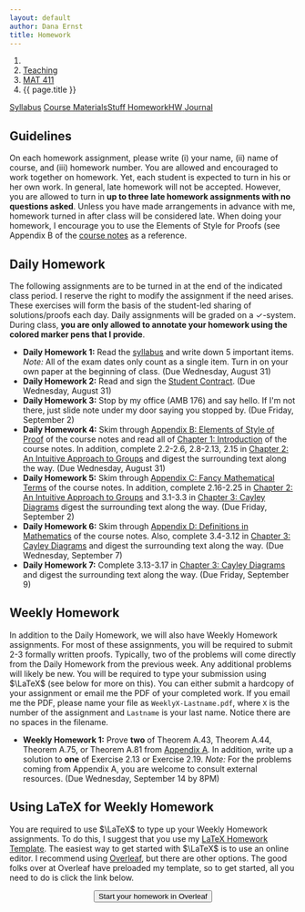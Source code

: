 ```yaml
---
layout: default
author: Dana Ernst
title: Homework
---
```


<ol class="breadcrumb">
  <li><a href="/"><i class="fa fa-home"></i></a></li>
  <li><a href="/teaching/">Teaching</a></li>
  <li><a href="/teaching/mat411f16">MAT 411</a></li>
  <li class="active">{{ page.title }}</li>
</ol>

<div class="row">
<div class="col-xs-12">
<div class="btn-group btn-group-justified">
<a class="btn btn-default btn-success" href="{{site.baseurl}}/teaching/mat411f16/syllabus/">Syllabus</a>
<a class="btn btn-default btn-primary" href="{{site.baseurl}}/teaching/mat411f16/materials/">
<span class="hidden-xs">Course Materials</span><span class="visible-xs">Stuff</span>
</a>
<a class="btn btn-default btn-warning" href="{{site.baseurl}}/teaching/mat411f16/homework/">
<span class="hidden-xs">Homework</span><span class="visible-xs">HW</span>
</a>
<a class="btn btn-default btn-info" href="{{site.baseurl}}/teaching/mat411f16/journal/">Journal</a>
</div>
</div>
</div>

## Guidelines ##
On each homework assignment, please write (i) your name, (ii) name of course, and (iii) homework number. You are allowed and encouraged to work together on homework. Yet, each student is expected to turn in his or her own work. In general, late homework will not be accepted. However, you are allowed to turn in **up to three late homework assignments with no questions asked**. Unless you have made arrangements in advance with me, homework turned in after class will be considered late. When doing your homework, I encourage you to use the Elements of Style for Proofs (see Appendix B of the [course notes]({{site.baseurl}}/teaching/mat411f16/materials/) as a reference.

## Daily Homework ##
The following assignments are to be turned in at the end of the indicated class period.  I reserve the right to modify the assignment if the need arises.  These exercises will form the basis of the student-led sharing of solutions/proofs each day.  Daily assignments will be graded on a $\checkmark$-system.  During class, **you are only allowed to annotate your homework using the colored marker pens that I provide**.

- **Daily Homework 1:** Read the [syllabus]({{site.baseurl}}/teaching/mat411f16/syllabus/) and write down 5 important items.  *Note:*  All of the exam dates only count as a single item.  Turn in on your own paper at the beginning of class. (Due Wednesday, August 31)
- **Daily Homework 2:** Read and sign the [Student Contract]({{site.baseurl}}/teaching/StudentContract.pdf). (Due Wednesday, August 31)
- **Daily Homework 3:** Stop by my office (AMB 176) and say hello. If I'm not there, just slide note under my door saying you stopped by. (Due Friday, September 2)
- **Daily Homework 4:** Skim through [Appendix B: Elements of Style of Proof]({{site.baseurl}}/teaching/mat411f16/ElementsOfStyle.pdf) of the course notes and read all of [Chapter 1: Introduction]({{site.baseurl}}/teaching/mat411f16/Introduction.pdf) of the course notes.  In addition, complete 2.2-2.6, 2.8-2.13, 2.15 in [Chapter 2: An Intuitive Approach to Groups]({{site.baseurl}}/teaching/mat411f16/IntuitiveGroups.pdf) and digest the surrounding text along the way. (Due Wednesday, August 31)
- **Daily Homework 5:** Skim through [Appendix C: Fancy Mathematical Terms]({{site.baseurl}}/teaching/mat411f16/FancyMathematicalTerms.pdf) of the course notes. In addition, complete 2.16-2.25 in [Chapter 2: An Intuitive Approach to Groups]({{site.baseurl}}/teaching/mat411f16/IntuitiveGroups.pdf) and 3.1-3.3 in [Chapter 3: Cayley Diagrams]({{site.baseurl}}/teaching/mat411f16/CayleyDiagrams.pdf) digest the surrounding text along the way. (Due Friday, September 2)
- **Daily Homework 6:** Skim through [Appendix D: Definitions in Mathematics]({{site.baseurl}}/teaching/mat411f16/Definitions.pdf) of the course notes. Also, complete 3.4-3.12 in [Chapter 3: Cayley Diagrams]({{site.baseurl}}/teaching/mat411f16/CayleyDiagrams.pdf) and digest the surrounding text along the way. (Due Wednesday, September 7)
- **Daily Homework 7:** Complete 3.13-3.17 in [Chapter 3: Cayley Diagrams]({{site.baseurl}}/teaching/mat411f16/CayleyDiagrams.pdf) and digest the surrounding text along the way. (Due Friday, September 9)

<!-- - **Daily Homework 4:** Read [Chapter 1: Introduction]({{site.baseurl}}/teaching/mat411f16/Introduction.pdf) of the course notes.  In addition, complete 2.2-2.6, 2.8-2.12 in [Chapter 2: An Intuitive Approach to Groups]({{site.baseurl}}/teaching/mat411f16/IntuitiveGroups.pdf) and digest the surrounding text along the way. (Due Friday, January 22)
- **Daily Homework 5:** Skim through [Appendix B: Elements of Style of Proof]({{site.baseurl}}/teaching/mat411f16/ElementsOfStyle.pdf) of the course notes.  In addition, complete 2.13, 2.15-2.25 in [Chapter 2: An Intuitive Approach to Groups]({{site.baseurl}}/teaching/mat411f16/IntuitiveGroups.pdf) and digest the surrounding text along the way. (Due Monday, January 25)
- **Daily Homework 6:** Skim through [Appendix C: Fancy Mathematical Terms]({{site.baseurl}}/teaching/mat411f16/FancyMathematicalTerms.pdf) of the course notes.  In addition, complete 3.1-3.10 in [Chapter 3: Cayley Diagrams]({{site.baseurl}}/teaching/mat411f16/CayleyDiagrams.pdf) and digest the surrounding text along the way. (Due Wednesday, January 27)
- **Daily Homework 7:** Skim through [Appendix D: Definitions in Mathematics]({{site.baseurl}}/teaching/mat411f16/Definitions.pdf) of the course notes.  In addition, complete 3.11-3.12 in [Chapter 3: Cayley Diagrams]({{site.baseurl}}/teaching/mat411f16/CayleyDiagrams.pdf) and digest the surrounding text along the way. (Due Friday, January 29)
- **Daily Homework 8:** Complete 3.13-3.17 in [Chapter 3: Cayley Diagrams]({{site.baseurl}}/teaching/mat411f16/CayleyDiagrams.pdf) and digest the surrounding text along the way. (Due Monday, February 1)

- **Daily Homework 9:** Complete 4.1-4.3, 4.5-4.8, 4.10-4.15 in [Chapter 4: An Introduction to Subgroups and Isomorphisms]({{site.baseurl}}/teaching/mat411f16/IntroSubgroupsIsomorphisms.pdf) and digest the surrounding text along the way. Recall that when you encounter a theorem, your job is to prove it. (Due Wednesday, February 3)
- **Daily Homework 10:** Complete 4.16, 4.19-4.28 in [Chapter 4: An Introduction to Subgroups and Isomorphisms]({{site.baseurl}}/teaching/mat411f16/IntroSubgroupsIsomorphisms.pdf) and digest the surrounding text along the way. (Due Friday, February 5)
- **Daily Homework 11:** Complete 5.8-5.11, 5.13, 5.14, 5.16, 5.17 in [Chapter 5: A Formal Approach to Groups]({{site.baseurl}}/teaching/mat411f16/FormalGroups.pdf) and digest the surrounding text along the way. (Due Monday, February 8)
- **Daily Homework 12:** Complete 5.20-5.27 in [Chapter 5: A Formal Approach to Groups]({{site.baseurl}}/teaching/mat411f16/FormalGroups.pdf) and digest the surrounding text along the way. (Due Wednesday, February 10)
- **Daily Homework 13:** Complete 5.28-5.30 in [Chapter 5: A Formal Approach to Groups]({{site.baseurl}}/teaching/mat411f16/FormalGroups.pdf) and digest the surrounding text along the way. (Due Friday, February 12)
- **Daily Homework 14:** Complete 5.32-5.41 in [Chapter 5: A Formal Approach to Groups]({{site.baseurl}}/teaching/mat411f16/FormalGroups.pdf) and digest the surrounding text along the way. (Due Monday, February 15)
- **Daily Homework 15:** Complete 5.56(d), 5.61, 5.63, 5.64, 5.66, 5.67, 5.68  in [Chapter 5: A Formal Approach to Groups]({{site.baseurl}}/teaching/mat411f16/FormalGroups.pdf) and digest the surrounding text along the way. (Due Friday, February 26)
- **Daily Homework 16:** Complete 5.69-5.77 in [Chapter 5: A Formal Approach to Groups]({{site.baseurl}}/teaching/mat411f16/FormalGroups.pdf) and digest the surrounding text along the way. (Due Monday, February 29)
- **Daily Homework 17:** Complete 5.78, 5.80-5.88 in [Chapter 5: A Formal Approach to Groups]({{site.baseurl}}/teaching/mat411f16/FormalGroups.pdf) and digest the surrounding text along the way. (Due Wednesday, March 2)
- **Daily Homework 18:** Complete 5.89-5.91 in [Chapter 5: A Formal Approach to Groups]({{site.baseurl}}/teaching/mat411f16/FormalGroups.pdf) and digest the surrounding text along the way. (Due Friday, March 4)
- **Daily Homework 19:** Complete 6.1, 6.3-6.11 in [Chapter 6: Families of Groups]({{site.baseurl}}/teaching/mat411f16/Families.pdf) and digest the surrounding text along the way. (Due Monday, March 7)
- **Daily Homework 20:** Complete 6.13-6.20 in [Chapter 6: Families of Groups]({{site.baseurl}}/teaching/mat411f16/Families.pdf) and digest the surrounding text along the way. (Due Wednesday, March 9)
- **Daily Homework 21:** Complete 6.21-6.24, 6.26-6.31 in [Chapter 6: Families of Groups]({{site.baseurl}}/teaching/mat411f16/Families.pdf) and digest the surrounding text along the way. (Due Friday, March 11)
- **Daily Homework 22:** Complete 6.37-6.48 in [Chapter 6: Families of Groups]({{site.baseurl}}/teaching/mat411f16/Families.pdf) and digest the surrounding text along the way. (Due Wednesday, March 23)
- **Daily Homework 23:** Complete 6.50-6.54 in [Chapter 6: Families of Groups]({{site.baseurl}}/teaching/mat411f16/Families.pdf) and digest the surrounding text along the way. (Due Friday, March 25)
- **Daily Homework 24:** Complete 6.56, 6.57, 6.59-6.66 in [Chapter 6: Families of Groups]({{site.baseurl}}/teaching/mat411f16/Families.pdf) and digest the surrounding text along the way. (Due Monday, March 28)
- **Daily Homework 25:** Complete 6.67, 6.80-6.88 in [Chapter 6: Families of Groups]({{site.baseurl}}/teaching/mat411f16/Families.pdf) and digest the surrounding text along the way. For 6.67, you only need to do the ones that I didn't do in class. (Due Wednesday, April 6)
- **Daily Homework 26:** Complete 6.90-6.92, 6.94-6.96, 6.98, 6.100-6.105 in [Chapter 6: Families of Groups]({{site.baseurl}}/teaching/mat411f16/Families.pdf) and digest the surrounding text along the way. (Due Friday, April 8)
- **Daily Homework 27:** Complete 7.2-7.8, 7.15 in [Chapter 7: Cosets, Lagrange's Theorem, and Normal Subgroups]({{site.baseurl}}/teaching/mat411f16/CosetsLagrangeNormal.pdf) and along the way read through 7.9-7.14 (these should look familiar from the take-home portion of Exam 2). (Due Monday, April 11)
- **Daily Homework 28:** I've fixed part (d) of Theorem 7.8, which I'd like you to try again. In addition, complete 7.18, 7.19, 7.21, 7.22 in [Chapter 7: Cosets, Lagrange's Theorem, and Normal Subgroups]({{site.baseurl}}/teaching/mat411f16/CosetsLagrangeNormal.pdf) and digest the surrounding text along the way. Also, be sure to look at 7.17 (which should look familiar from the take-home portion of Exam 2). (Due Wednesday, April 13)
- **Daily Homework 29:** Complete 7.24-7.31 in [Chapter 7: Cosets, Lagrange's Theorem, and Normal Subgroups]({{site.baseurl}}/teaching/mat411f16/CosetsLagrangeNormal.pdf) and digest the surrounding text along the way. In addition, skim the rest of Chapter 7. (Due Friday, April 15)
- **Daily Homework 30:** Complete 8.6-8.8, 8.10, 8.11, 8.13, 8.15-8.18 in [Chapter 8: Products and Quotients of Groups]({{site.baseurl}}/teaching/mat411f16/ProductsQuotients.pdf) and digest the surrounding text along the way. In addition, read and digest 8.1-8.5, 8.9, 8.12, and 8.14. (Due Monday, April 18)
- **Daily Homework 31:** Complete 8.19-8.22, 8.25 in [Chapter 8: Products and Quotients of Groups]({{site.baseurl}}/teaching/mat411f16/ProductsQuotients.pdf) and digest the surrounding text along the way. (Due Wednesday, April 20)
- **Daily Homework 32:** Complete 9.9, 9.10, 9.14-9.18, 9.21-9.23 in [Chapter 9: Homomorphisms and the Isomorphism Theorems]({{site.baseurl}}/teaching/mat411f16/Homomorphisms.pdf) and digest the surrounding text along the way. (Due Friday, April 29)
- **Daily Homework 33:** Complete 10.6-10.11, 10.15-10.18, 10.20, 10.25, 10.27 in [Chapter 10: An Introduction to Rings]({{site.baseurl}}/teaching/mat411f16/Rings.pdf) and digest the surrounding text along the way. There are a few theorems that I did not assign you to prove.  You should make sure you understand these and you are welcome to use them for later exercises. (Due Monday, May 2)
- **Daily Homework 34:** Complete 10.31, 10.37-10.39, 10.42, 10.44, 10.48, 10.49 in [Chapter 10: An Introduction to Rings]({{site.baseurl}}/teaching/mat411f16/Rings.pdf) and digest the surrounding text along the way. There are a few theorems that I did not assign you to prove.  You should make sure you understand these and you are welcome to use them for later exercises. (Due Wednesday, May 4) -->

## Weekly Homework ##
In addition to the Daily Homework, we will also have Weekly Homework assignments.  For most of these assignments, you will be required to submit 2-3 formally written proofs.  Typically, two of the problems will come directly from the Daily Homework from the previous week.  Any additional problems will likely be new.  You will be required to type your submission using $\LaTeX$ (see below for more on this).  You can either submit a hardcopy of your assignment or email me the PDF of your completed work. If you email me the PDF, please name your file as <code>WeeklyX-Lastname.pdf</code>, where <code>X</code> is the number of the assignment and <code>Lastname</code> is your last name.  Notice there are no spaces in the filename.

- **Weekly Homework 1:** Prove **two** of Theorem A.43, Theorem A.44, Theorem A.75, or Theorem A.81 from [Appendix A]({{site.baseurl}}/teaching/mat411f16/Prerequisites.pdf). In addition, write up a solution to **one** of Exercise 2.13 or Exercise 2.19.  *Note:* For the problems coming from Appendix A, you are welcome to consult external resources. (Due Wednesday, September 14 by 8PM)

<!-- - **Weekly Homework 1:** Prove **two** of Theorem A.43, Theorem A.44, Theorem A.75, or Theorem A.81 from [Appendix A]({{site.baseurl}}/teaching/mat411f16/Prerequisites.pdf). In addition, write up a solution to **one** of Exercise 2.13 or Exercise 2.19.  *Note:* For the problems coming from Appendix A, you are welcome to consult external resources. (Due Tuesday, February 2 by 8PM)
- **Weekly Homework 2:** Complete each of the following tasks. You are required to type your proofs using LaTeX.  You should email me the PDF of your completed work or turn in a hardcopy. (Due Tuesday, February 9 by 8PM)
  - Prove any **two** of Theorems 4.6, 4.8, or 4.20.
  - Determine whether each of the following statements is true or false. If a statement is true, write a short proof. If a statement is false, justify your reasoning. In each case, the context should make it clear what each letter represents. In particular, in Items 1, 3, and 5, $r$ represents rotation of a square by a quarter turn clockwise. But in Item 4, $r$ represents rotating a triangle by a third of a turn clockwise.
      1. $\\{s, r, sr, rs\\}\leq D_4$
      2. $\\{1, -1, i, -i, j, -j\\}\leq Q_8$
      3. $\\{e, sr, rs, r^2\\}\leq D_4$
      4. $\\{e, r, r^2\\} \leq D_3$
      5. $\\{e, r, r^2\\} \leq D_4$
  - Suppose $G$ is a finite group such that $G=\langle g_1,\ldots, g_n\rangle$.  Consider the Cayley diagram for $G$ using $\\{g_1,\ldots,g_n\\}$ as a generating set.  Prove that for each $i$, if we follow a sequence of (forward) arrows corresponding to $g_i$ out of $e$, we eventually end up back at $e$.
- **Weekly Homework 3:** Prove **two** of Theorems 5.24, 5.25, 5.28. (Due Tuesday, February 16 by 8PM)
- **Weekly Homework 4:** Prove **two** of Theorems 5.63, 5.83, 5.84, 5.86, 5.87, 5.89, 5.90.  In addition, prove that if $\phi:G_1\to G_2$ is a function between two groups that satisfies the homomorphic property (which may or may not be 1-1 or onto), then the set $K=\\{g\in G_1\mid \phi(g)=e_2\\}$ (where $e_2$ is the identity of $G_2$) is a subgroup of $G_1$.  (Due Tuesday, March 8 by 8PM)
- **Weekly Homework 5:** Prove **two** of Theorems 6.7, 6.8(a), 6.8(b), 6.20, 6.21, 6.23.  In addition, prove that if $\phi:G_1\to G_2$ and $K$ are as in Weekly Homework 4, then $\phi$ is 1-1 iff $K=\\{e_1\\}$ (where $e_1$ is the identity of $G_1$).  (Due Tuesday, March 22 by 8PM)
- **Weekly Homework 6:** Prove **two** of Theorems 6.64, 6.71, 6.87 (both parts), 6.92. (Due Tuesday, April 12 by 8PM)
- **Weekly Homework 7:** Prove **two** of Theorems 6.100, 7.18, 7.29, 7.31. (Due Tuesday, April 19 by 8PM) -->

## Using LaTeX for Weekly Homework ##
You are required to use $\LaTeX$ to type up your Weekly Homework assignments.  To do this, I suggest that you use my [LaTeX Homework Template](https://github.com/dcernst/MiscTeachingMaterials/blob/master/HWTemplate.tex).  The easiest way to get started with $\LaTeX$ is to use an online editor.  I recommend using [Overleaf](https://overleaf.com), but there are other options.  The good folks over at Overleaf have preloaded my template, so to get started, all you need to do is click the link below.

<center>
<form action="https://www.writelatex.com/docs" method="POST">
    <input type="hidden" name="template" value="danaernst-weekly_homework_x">
    <input type="submit" class="wl-submit" value="Start your homework in Overleaf">
  </form>
</center>

<br>
